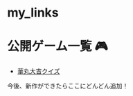 # my_links
# 公開ゲーム一覧 🎮

- [華丸大吉クイズ](https://akaisotaro.github.io/hanamaru-daikichi-quiz/)

今後、新作ができたらここにどんどん追加！
